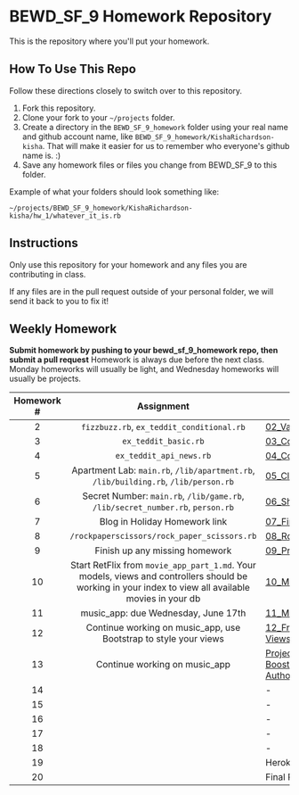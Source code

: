BEWD_SF_9 Homework Repository
=============================

This is the repository where you'll put your homework.

How To Use This Repo
---------------------

Follow these directions closely to switch over to this repository.

1. Fork this repository.
2. Clone your fork to your ```~/projects``` folder.
3. Create a directory in the ```BEWD_SF_9_homework``` folder using your real name and github account name, like ```BEWD_SF_9_homework/KishaRichardson-kisha```. That will make it easier for us to remember who everyone's github name is. :)
4. Save any homework files or files you change from BEWD_SF_9 to this folder.

Example of what your folders should look something like:

```
~/projects/BEWD_SF_9_homework/KishaRichardson-kisha/hw_1/whatever_it_is.rb
```

Instructions
-------------

Only use this repository for your homework and any files you are contributing in class.

If any files are in the pull request outside of your personal folder, we will send it back to you to fix it!

Weekly Homework
----------------

**Submit homework by pushing to your bewd_sf_9_homework repo, then submit a pull request**
Homework is always due before the next class. Monday homeworks will usually be light, and Wednesday homeworks will usually be projects.

| Homework # | Assignment | Class Topic |
| :--------: | :--------: | ----------- |
| 2          | `fizzbuzz.rb`, `ex_teddit_conditional.rb` | [02_Variables_Conditionals](https://github.com/ga-students/bewd_sf_9/tree/master/02_Variables_Conditionals/starter_code)
| 3          | `ex_teddit_basic.rb` | [03_Collections_Loops](https://github.com/ga-students/bewd_sf_9/tree/master/03_Collections_Loops)
| 4          | `ex_teddit_api_news.rb` | [04_Collections_APIs](https://github.com/ga-students/bewd_sf_9/tree/master/04_Collections_APIs)
| 5          | Apartment Lab: `main.rb`, `/lib/apartment.rb`, `/lib/building.rb`, `/lib/person.rb` | [05_Classes_Objects](https://github.com/ga-students/bewd_sf_9/tree/master/05_Classes_Objects) |
| 6          | Secret Number: `main.rb`, `/lib/game.rb`, `/lib/secret_number.rb`, `person.rb` | [06_Sharing_Behavior](https://github.com/ga-students/bewd_sf_9/tree/master/06_Sharing_Behavior) |
| 7          | Blog in Holiday Homework link | [07_First_Rails_App](https://github.com/ga-students/bewd_sf_9/tree/master/07_First_Rails_App) |
| 8          | `/rockpaperscissors/rock_paper_scissors.rb` | [08_Routes_Cont_Views](https://github.com/ga-students/bewd_sf_9/tree/master/08_Routes_Cont_Views) |
| 9          | Finish up any missing homework | [09_Project_Proposal_Kickoff](https://github.com/ga-students/bewd_sf_9/tree/master/09_Project_Proposal_Kickoff) |
| 10         | Start RetFlix from `movie_app_part_1.md`. Your models, views and controllers should be working in your index to view all available movies in your db | [10_Model_Active_Record](https://github.com/ga-students/bewd_sf_9/tree/master/10_Model_Active_Record) |
| 11         |  music_app: due Wednesday, June 17th  | [11_Model_Schema_Design](https://github.com/ga-students/bewd_sf_9/tree/master/11_Model_Schema_Design) |
| 12         |  Continue working on music_app, use Bootstrap to style your views | [12_Front_End_Integration: Views, Forms & Boostrap](https://github.com/ga-students/bewd_sf_9/tree/master/12_Front_End_Integration) |
| 13         |  Continue working on music_app | [Project Kickoff, Front-end: Boostrap, Authentication & Authorization](https://github.com/ga-students/bewd_sf_9/tree/master/13_Authentication_Basics) |
| 14         |            | - |
| 15         |            | - |
| 16         |            | - |
| 17         |            | - |
| 18         |            | - |
| 19         |            | Heroku Deployment |
| 20         |            | Final Project Presentations! |







